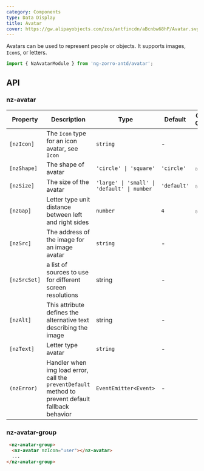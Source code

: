 ```yaml
---
category: Components
type: Data Display
title: Avatar
cover: https://gw.alipayobjects.com/zos/antfincdn/aBcnbw68hP/Avatar.svg
---
```


Avatars can be used to represent people or objects. It supports images, `Icon`s, or letters.

```ts
import { NzAvatarModule } from 'ng-zorro-antd/avatar';
```

## API

### nz-avatar

| Property | Description | Type | Default | Global Config |
| -------- | ----------- | ---- | ------- | ------------- |
| `[nzIcon]` | The `Icon` type for an icon avatar, see `Icon` | `string` | - |
| `[nzShape]` | The shape of avatar | `'circle' \| 'square'` | `'circle'` | ✅ |
| `[nzSize]` | The size of the avatar | `'large' \| 'small' \| 'default' \| number` | `'default'` | ✅ |
| `[nzGap]` | Letter type unit distance between left and right sides | `number` | `4` | ✅ |
| `[nzSrc]` | The address of the image for an image avatar | `string` | - |
| `[nzSrcSet]` | a list of sources to use for different screen resolutions | string | - |
| `[nzAlt]` | This attribute defines the alternative text describing the image | string | - |
| `[nzText]` | Letter type avatar | `string` | - |
| `(nzError)` | Handler when img load error, call the `preventDefault` method to prevent default fallback behavior | `EventEmitter<Event>` | - |

### nz-avatar-group

```html
 <nz-avatar-group>
  <nz-avatar nzIcon="user"></nz-avatar>
  ...
</nz-avatar-group>
```
